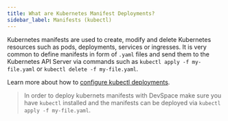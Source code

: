 ```yaml
---
title: What are Kubernetes Manifest Deployments?
sidebar_label: Manifests (kubectl)
---
```


Kubernetes manifests are used to create, modify and delete Kubernetes resources such as pods, deployments, services or ingresses. It is very common to define manifests in form of `.yaml` files and send them to the Kubernetes API Server via commands such as `kubectl apply -f my-file.yaml` or `kubectl delete -f my-file.yaml`.

Learn more about how to [configure kubectl deployments](../../../cli/deployment/kubernetes-manifests/configuration/overview-specification). 

> In order to deploy kubernets manifests with DevSpace make sure you have `kubectl` installed and the manifests can be deployed via `kubectl apply -f my-file.yaml`.
